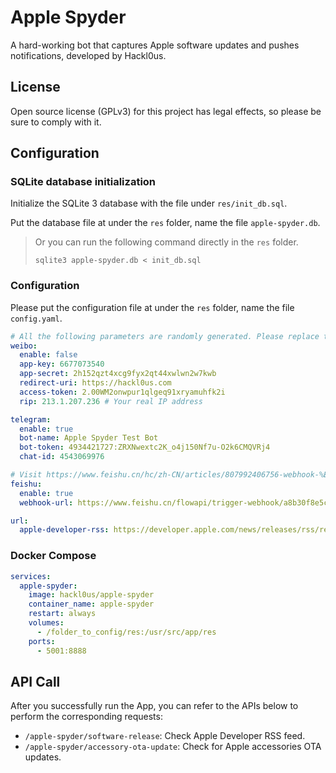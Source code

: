 # Apple Spyder
A hard-working bot that captures Apple software updates and pushes notifications, developed by Hackl0us.

## License
Open source license (GPLv3) for this project has legal effects, so please be sure to comply with it.

## Configuration
### SQLite database initialization
Initialize the SQLite 3 database with the file under `res/init_db.sql`.

Put the database file at under the `res` folder, name the file `apple-spyder.db`.

> Or you can run the following command directly in the `res` folder.
> 
> ```sqlite3 apple-spyder.db < init_db.sql```

### Configuration
Please put the configuration file at under the `res` folder, name the file `config.yaml`.

```yaml
# All the following parameters are randomly generated. Please replace them with real ones
weibo:
  enable: false
  app-key: 6677073540
  app-secret: 2h152qzt4xcg9fyx2qt44xwlwn2w7kwb
  redirect-uri: https://hackl0us.com
  access-token: 2.00WM2onwpur1qlgeq91xryamuhfk2i
  rip: 213.1.207.236 # Your real IP address

telegram:
  enable: true
  bot-name: Apple Spyder Test Bot
  bot-token: 4934421727:ZRXNwextc2K_o4j150Nf7u-O2k6CMQVRj4
  chat-id: 4543069976

# Visit https://www.feishu.cn/hc/zh-CN/articles/807992406756-webhook-%E8%A7%A6%E5%8F%91%E5%99%A8 for more information.
feishu:
  enable: true
  webhook-url: https://www.feishu.cn/flowapi/trigger-webhook/a8b30f8e5c676655ef344002e192181a

url:
  apple-developer-rss: https://developer.apple.com/news/releases/rss/releases.rss
```


### Docker Compose
```yaml
services:
  apple-spyder:
    image: hackl0us/apple-spyder
    container_name: apple-spyder
    restart: always
    volumes:
      - /folder_to_config/res:/usr/src/app/res
    ports:
      - 5001:8888
```

## API Call
After you successfully run the App, you can refer to the APIs below to perform the corresponding requests:

* `/apple-spyder/software-release`: Check Apple Developer RSS feed.
* `/apple-spyder/accessory-ota-update`: Check for Apple accessories OTA updates.